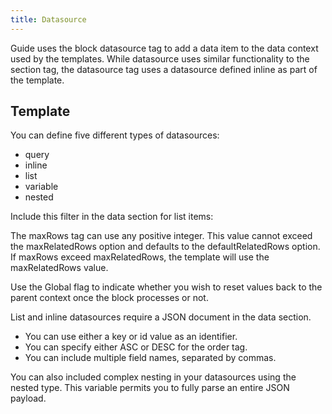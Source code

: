 ```yaml
---
title: Datasource
---
```


Guide uses the block datasource tag to add a data item to the data context used by the templates. While datasource uses similar functionality to the section tag, the datasource tag uses a datasource defined inline as part of the template.

## Template

<gist data-gist="https://gist.github.com/ryanwilliamsET/9aea5daa0fac8ea0491d4bb9e8fa513a.js"></gist>

You can define five different types of datasources:

* query
* inline
* list
* variable
* nested

Include this filter in the data section for list items:

<gist data-gist="https://gist.github.com/ryanwilliamsET/d04e147d1659aaca8ae5c5102c1dbdab.js"></gist>

The maxRows tag can use any positive integer. This value cannot exceed the maxRelatedRows option and defaults to the defaultRelatedRows option. If maxRows exceed maxRelatedRows, the template will use the maxRelatedRows value.

Use the Global flag to indicate whether you wish to reset values back to the parent context once the block processes or not.

List and inline datasources require a JSON document in the data section.

* You can use either a key or id value as an identifier.
* You can specify either ASC or DESC for the order tag.
* You can include multiple field names, separated by commas.

You can also included complex nesting in your datasources using the nested type. This variable permits you to fully parse an entire JSON payload.
